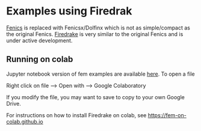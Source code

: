 # Examples using Firedrak

[Fenics](https://fenicsproject.org) is replaced with Fenicsx/Dolfinx which is not as simple/compact as the original Fenics. [Firedrake](https://firedrakeproject.org) is very similar to the original Fenics and is under active development.

## Running on colab

Jupyter notebook version of fem examples are available [here](https://drive.google.com/open?id=1VCbCMwJHG9FNhFasIVGfWG3jCJRrlfxS&usp=drive_fs). To open a file

Right click on file --> Open with --> Google Colaboratory

If you modify the file, you may want to save to copy to your own Google Drive.

For instructions on how to install Firedrake on colab, see https://fem-on-colab.github.io
